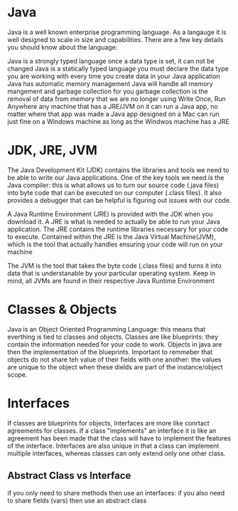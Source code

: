 # Java
Java is a well known enterprise programming language. As a langauge it is well designed to scale in size and capabilities. There are a few key details you should know about the language:

Java is a strongly typed language
once a data type is set, it can not be changed
Java is a statically typed language
you must declare the data type you are working with every time you create data in your Java application
Java has automatic memory management
Java will handle all memory mangement and garbage collection for you
garbage collection is the removal of data from memory that we are no longer using
Write Once, Run Anywhere
any machine that has a JRE/JVM on it can run a Java app, no matter where that app was made
a Java app designed on a Mac can run just fine on a Windows machine as long as the Windwos machine has a JRE


# JDK, JRE, JVM
The Java Development Kit (JDK) contains the libraries and tools we need to be able to write our Java applications. One of the key tools we need is the Java compiler: this is what allows us to turn our source code (.java files) into byte code that can be executed on our computer (.class files). It also provides a debugger that can be helpful is figuring out issues with our code.

A Java Runtime Environment (JRE) is provided with the JDK when you download it. A JRE is what is needed to actually be able to run your Java application. The JRE contains the runtime libraries necessary for your code to execute. Contained within the JRE is the Java Virtual Machine(JVM), which is the tool that actually handles ensuring your code will run on your machine

The JVM is the tool that takes the byte code (.class files) and turns it into data that is understanable by your particular operating system. Keep in mind, all JVMs are found in their respective Java Runtime Environment

# Classes & Objects
Java is an Object Oriented Programming Language: this means that everthing is tied to classes and objects. Classes are like blueprints: they contain the information needed for your code to work. Objects in java are then the implementation of the blueprints. Important to remmeber that objects do not share teh value of their fields with one another: the values are unique to the object when these dields are part of the instance/object scope.

# Interfaces 
If classes are blueprints for objects, Interfaces are more like conrtact agreements for classes. If a class "implements" an interface it is like an agreement has been made that the class will have to implement the features of the interface. Interfaces are also unique in that a class can implement multiple interfaces, whereas classes can only extend only one other class. 


## Abstract Class vs Interface
if you only need to share methods then use an interfaces: if you also need to share fields (vars) then use an abstract class 